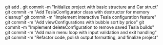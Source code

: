 git add .
git commit -m "Initialize project with basic structure and Car struct"
git commit -m "Add TeslaConfigurator class with destructor for memory cleanup"
git commit -m "Implement interactive Tesla configuration feature"
git commit -m "Add viewConfigurations with bubble sort by price"
git commit -m "Implement deleteConfiguration to remove saved Tesla builds"
git commit -m "Add main menu loop with input validation and exit handling"
git commit -m "Refactor code, polish output formatting, and finalize project"
